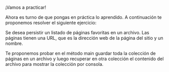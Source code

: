
¡Vamos a practicar!

Ahora es turno de que pongas en práctica lo aprendido. A continuación te proponemos resolver el siguiente ejercicio:

Se desea persistir un listado de páginas favoritas en un archivo. Las páginas tienen una URL, que es la dirección web de la página del sitio y un nombre.

Te proponemos probar en el método main guardar toda la colección de páginas en un archivo y luego recuperar en otra colección el contenido del archivo para mostrar la colección por consola.

